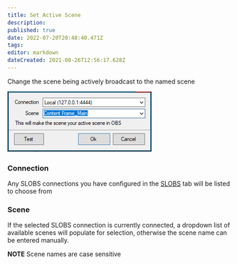 ```yaml
---
title: Set Active Scene
description: 
published: true
date: 2022-07-20T20:48:40.471Z
tags: 
editor: markdown
dateCreated: 2021-08-26T12:56:17.628Z
---
```


Change the scene being actively broadcast to the named scene

![Set Active Scene](/119567879-c1e18280-bda4-11eb-9d9c-cd9960b83cd6.png)

### Connection

Any SLOBS connections you have configured in the [SLOBS](/SLOBS) tab will be listed to choose from

### Scene

If the selected SLOBS connection is currently connected, a dropdown list of available scenes will populate for selection, otherwise the scene name can be entered manually.

**NOTE** Scene names are case sensitive 
